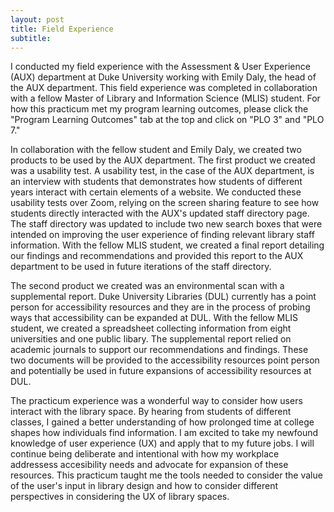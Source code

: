 ```yaml
---
layout: post
title: Field Experience
subtitle:
---
```


I conducted my field experience with the Assessment & User Experience (AUX) department at Duke University working with Emily Daly, the head of the AUX department. This field experience was completed in collaboration with a fellow Master of Library and Information Science (MLIS) student. For how this practicum met my program learning outcomes, please click the "Program Learning Outcomes" tab at the top and click on "PLO 3" and "PLO 7."

In collaboration with the fellow student and Emily Daly, we created two products to be used by the AUX department. The first product we created was a usability test. A usability test, in the case of the AUX department, is an interview with students that demonstrates how students of different years interact with certain elements of a website. We conducted these usability tests over Zoom, relying on the screen sharing feature to see how students directly interacted with the AUX's updated staff directory page. The staff directory was updated to include two new search boxes that were intended on improving the user experience of finding relevant library staff information. With the fellow MLIS student, we created a final report detailing our findings and recommendations and provided this report to the AUX department to be used in future iterations of the staff directory. 

The second product we created was an environmental scan with a supplemental report. Duke University Libraries (DUL) currently has a point person for accessibility resources and they are in the process of probing ways that accessibility can be expanded at DUL. With the fellow MLIS student, we created a spreadsheet collecting information from eight universities and one public libary. The supplemental report relied on academic journals to support our recommendations and findings. These two documents will be provided to the accessibility resources point person and potentially be used in future expansions of accessibility resources at DUL. 

The practicum experience was a wonderful way to consider how users interact with the library space. By hearing from students of different classes, I gained a better understanding of how prolonged time at college shapes how individuals find information. I am excited to take my newfound knowledge of user experience (UX) and apply that to my future jobs. I will continue being deliberate and intentional with how my workplace addressess accesibility needs and advocate for expansion of these resources. This practicum taught me the tools needed to consider the value of the user's input in library design and how to consider different perspectives in considering the UX of library spaces. 
